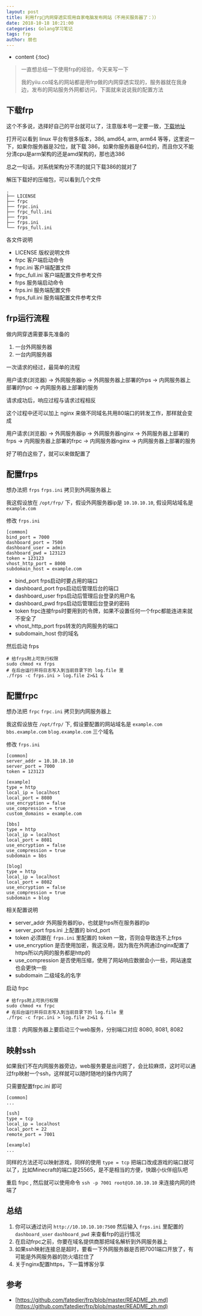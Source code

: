 ```yaml
---
layout: post
title: 利用frp内网穿透实现用自家电脑发布网站（不用买服务器了：））
date: 2018-10-18 10:21:00
categories: Golang学习笔记
tags: frp
author: 朋也
---
```


* content
{:toc}

> 一直想总结一下使用frp的经验，今天来写一下
>
> 我的yiiu.co域名的网站都是用frp做的内网穿透实现的，服务器就在我身边，发布的网站服务外网都访问，下面就来说说我的配置方法

## 下载frp

这个不多说，选择好自己的平台就可以了，注意版本号一定要一致，[下载地址](https://github.com/fatedier/frp/releases)

打开可以看到 linux 平台有很多版本，386, amd64, arm, arm64 等等，这里说一下，如果你服务器是32位，就下载 386，如果你服务器是64位的，而且你又不能分清cpu是arm架构的还是amd架构的，那也选386

总之一句话，对系统架构分不清的就只下载386的就对了





解压下载好的压缩包，可以看到几个文件

```
.
├── LICENSE
├── frpc
├── frpc.ini
├── frpc_full.ini
├── frps
├── frps.ini
└── frps_full.ini
```

各文件说明

- LICENSE 版权说明文件
- frpc 客户端启动命令
- frpc.ini 客户端配置文件
- frpc_full.ini 客户端配置文件参考文件
- frps 服务端启动命令
- frps.ini 服务端配置文件
- frps_full.ini 服务端配置文件参考文件

## frp运行流程

做内网穿透需要事先准备的

1. 一台外网服务器
2. 一台内网服务器

一次请求的经过，最简单的流程

用户请求(浏览器) -> 外网服务器ip -> 外网服务器上部署的frps -> 内网服务器上部署的frpc -> 内网服务器上部署的服务 

请求成功后，响应过程与请求过程相反

这个过程中还可以加上 nginx 来做不同域名共用80端口的转发工作，那样就会变成

用户请求(浏览器) -> 外网服务器ip -> 外网服务器nginx -> 外网服务器上部署的frps -> 内网服务器上部署的frpc -> 内网服务器nginx -> 内网服务器上部署的服务 

好了明白这些了，就可以来做配置了

## 配置frps

想办法把 `frps` `frps.ini` 拷贝到外网服务器上

我这假设放在 `/opt/frp/` 下，假设外网服务器ip是 `10.10.10.10`, 假设网站域名是 `example.com`

修改 `frps.ini` 

```
[common]
bind_port = 7000
dashboard_port = 7500
dashboard_user = admin
dashboard_pwd = 123123
token = 123123
vhost_http_port = 8000
subdomain_host = example.com
```

- bind_port frps启动时要占用的端口
- dashboard_port frps启动后管理后台的端口
- dashboard_user frps启动后管理后台登录的用户名
- dashboard_pwd frps启动后管理后台登录的密码
- token frpc连接frps时要用到的令牌，如果不设置任何一个frpc都能连进来就不安全了
- vhost_http_port frps转发的内网服务的端口
- subdomain_host 你的域名

然后启动 frps 

```
# 给frps附上可执行权限
sudo chmod +x frps
# 在后台运行并将日志写入到当前目录下的 log.file 里
./frps -c frps.ini > log.file 2>&1 & 
```

## 配置frpc

想办法把 `frpc` `frpc.ini` 拷贝到内网服务器上

我这假设放在 `/opt/frp/` 下, 假设要配置的网站域名是 `example.com` `bbs.example.com` `blog.example.com` 三个域名

修改 `frps.ini`

```
[common]
server_addr = 10.10.10.10
server_port = 7000
token = 123123

[example]
type = http
local_ip = localhost
local_port = 8080
use_encryption = false
use_compression = true
custom_domains = example.com

[bbs]
type = http
local_ip = localhost
local_port = 8081
use_encryption = false
use_compression = true
subdomain = bbs

[blog]
type = http
local_ip = localhost
local_port = 8082
use_encryption = false
use_compression = true
subdomain = blog
```

相关配置说明

- server_addr 外网服务器的ip，也就是frps所在服务器的ip
- server_port frps.ini 上配置的 bind_port 
- token 必须跟在 `frps.ini` 里配置的 token 一致，否则会导致连不上frps
- use_encryption 是否使用加密，我这没用，因为我在外网通过nginx配置了https所以内网的服务都是http的
- use_compression 是否使用压缩，使用了网站响应数据会小一些，网站速度也会更快一些
- subdomain 二级域名的名字

启动 frpc

```
# 给frps附上可执行权限
sudo chmod +x frpc
# 在后台运行并将日志写入到当前目录下的 log.file 里
./frpc -c frpc.ini > log.file 2>&1 & 
```

注意：内网服务器上要启动三个web服务，分别端口对应 8080, 8081, 8082

## 映射ssh

如果我们不在内网服务器旁边，web服务要是出问题了，会比较麻烦，这时可以通过frp映射一个ssh，这样就可以随时随地的操作内网了

只需要配置frpc.ini 即可

```
[common]
...

[ssh]
type = tcp
local_ip = localhost
local_port = 22
remote_port = 7001

[example]
...
```

同样的方法还可以映射游戏，同样的使用 `type = tcp` 把端口改成游戏的端口就可以了，比如Minecraft的端口是25565，是不是相当的方便，快跟小伙伴组队吧

重启 frpc , 然后就可以使用命令 `ssh -p 7001 root@10.10.10.10` 来连接内网的终端了 

## 总结

1. 你可以通过访问 `http://10.10.10.10:7500` 然后输入 `frps.ini` 里配置的 `dashboard_user` `dashboard_pwd` 来查看frp的运行情况
2. 在启动frpc之前，你要在域名提供商那把域名解析到外网服务器上
3. 如果ssh映射连接总是超时，要看一下外网服务器是否把7001端口开放了，有可能是外网服务器的防火墙拦住了
4. 关于nginx配置https，下一篇博客分享

## 参考

- [https://github.com/fatedier/frp/blob/master/README_zh.md](https://github.com/fatedier/frp/blob/master/README_zh.md)
